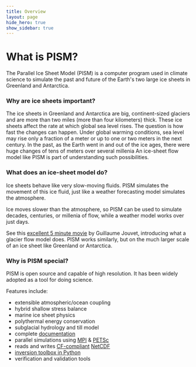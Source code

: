 ```yaml
---
title: Overview
layout: page
hide_hero: true
show_sidebar: true
---
```


# What is PISM?

The Parallel Ice Sheet Model (PISM) is a computer program used in climate science to simulate the past and future of the Earth's two large ice sheets in Greenland and Antarctica.

### Why are ice sheets important?

The ice sheets in Greenland and Antarctica are big, continent-sized glaciers and are more than two miles (more than four kilometers) thick. These ice sheets affect the rate at which global sea level rises. The question is how fast the changes can happen. Under global warming conditions, sea level may rise only a fraction of a meter or up to one or two meters in the next century. In the past, as the Earth went in and out of the ice ages, there were huge changes of tens of meters over several millenia An ice-sheet flow model like PISM is part of understanding such possibilities.

### What does an ice-sheet model do?

Ice sheets behave like very slow-moving fluids. PISM simulates the movement of this ice fluid, just like a weather forecasting model simulates the atmosphere. 

Ice moves slower than the atmosphere, so PISM can be used to simulate decades, centuries, or millenia of flow, while a weather model works over just days.

See this [excellent 5 minute movie](https://www.imaginary.org/film/the-future-of-glaciers) by Guillaume Jouvet, introducing what a glacier flow model does. PISM works similarly, but on the much larger scale of an ice sheet like Greenland or Antarctica.

### Why is PISM special?

PISM is open source and capable of high resolution. It has been widely adopted as a tool for doing science.

Features include:

 * extensible atmospheric/ocean coupling
 * hybrid shallow stress balance
 * marine ice sheet physics
 * polythermal energy conservation
 * subglacial hydrology and till model
 * complete [documentation](http://pism.github.io/pism/)
 * parallel simulations using [MPI](https://en.wikipedia.org/wiki/Message_Passing_Interface) & [PETSc](http://www.mcs.anl.gov/petsc/)
 * reads and writes [CF-compliant](http://cfconventions.org/) [NetCDF](http://www.unidata.ucar.edu/software/netcdf/)
 * [inversion toolbox in Python](http://www.pism-docs.org/doxy/inverse/html/index.html)
 * verification and validation tools